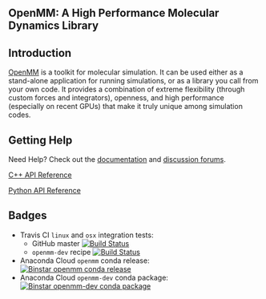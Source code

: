 ## OpenMM: A High Performance Molecular Dynamics Library

Introduction
------------

[OpenMM](http://openmm.org) is a toolkit for molecular simulation. It can be used either as a stand-alone application for running simulations, or as a library you call from your own code. It
provides a combination of extreme flexibility (through custom forces and integrators), openness, and high performance (especially on recent GPUs) that make it truly unique among simulation codes.  

Getting Help
------------

Need Help? Check out the [documentation](http://docs.openmm.org/) and [discussion forums](https://simtk.org/forums/viewforum.php?f=161).

[C++ API Reference](http://docs.openmm.org/6.3.0/api-c++/namespaceOpenMM.html)

[Python API Reference](http://docs.openmm.org/6.3.0/api-python/annotated.html)

Badges
------
* Travis CI `linux` and `osx` integration tests:
  * GitHub master [![Build Status](https://travis-ci.org/pandegroup/openmm.png?branch=master)](https://travis-ci.org/pandegroup/openmm)
  * `openmm-dev` recipe [![Build Status](https://travis-ci.org/omnia-md/conda-dev-recipes.svg?branch=master)](https://travis-ci.org/omnia-md/conda-dev-recipes)
* Anaconda Cloud `openmm` conda release: [![Binstar `openmm` conda release](https://anaconda.org/omnia/openmm/badges/version.svg)](https://anaconda.org/omnia/openmm)
* Anaconda Cloud `openmm-dev` conda package: [![Binstar `openmm-dev` conda package](https://anaconda.org/omnia/openmm-dev/badges/version.svg)](https://anaconda.org/omnia/openmm-dev)
